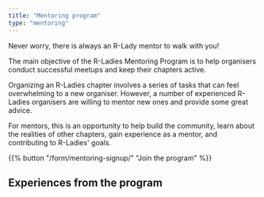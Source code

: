 ```yaml
---
title: "Mentoring program"
type: "mentoring"
---
```


Never worry, there is always an R-Lady mentor to walk with you!

The main objective of the R-Ladies Mentoring Program is to help organisers conduct successful meetups and keep their chapters active.

Organizing an R-Ladies chapter involves a series of tasks that can feel overwhelming to a new organiser.
However, a number of experienced R-Ladies organisers are willing to mentor new ones and provide some great advice.

For mentors, this is an opportunity to help build the community, learn about the realities of other chapters, gain experience as a mentor, and contributing to R-Ladies' goals.

{{% button "/form/mentoring-signup/" "Join the program" %}}

## Experiences from the program
